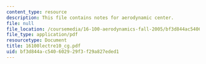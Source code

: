 ```yaml
---
content_type: resource
description: This file contains notes for aerodynamic center.
file: null
file_location: /coursemedia/16-100-aerodynamics-fall-2005/bf3d844ac540602929f3f29a827eded1_16100lectre10_cg.pdf
file_type: application/pdf
resourcetype: Document
title: 16100lectre10_cg.pdf
uid: bf3d844a-c540-6029-29f3-f29a827eded1
---
```

